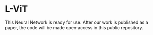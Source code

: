 # L-ViT
This Neural Network is ready for use. After our work is published as a paper, the code will be made open-access in this public repository.
